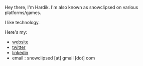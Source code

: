 Hey there, I'm Hardik.
I'm also known as snowclipsed on various platforms/games.

I like technology. 

Here's my:
- [website](snowclipsed.github.io)
- [twitter](x.com/snowclipsed)
- [linkedin](https://www.linkedin.com/in/hardikbishnoi/)
- email : snowclipsed [at] gmail [dot] com
